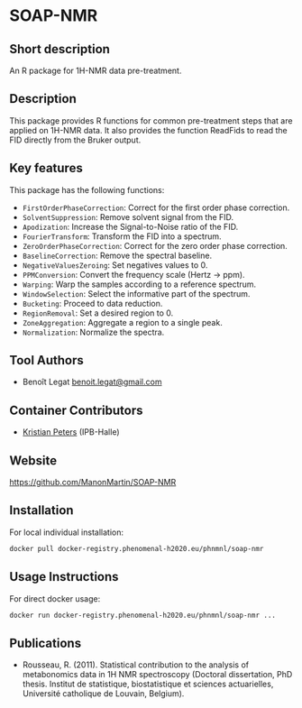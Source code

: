 <!-- Guidance:
Logo: The logo needs have the text "Logo" inside the square bracket place holder to be recognized at the App Library.
Tool name: First single hashtag (#) will be taken as tool name.
Version: Should always go after the first hastag and before the second hastag. The line needs to respond to the regexp "^Version: (.+)" being the first group the actual version.

Fields: for the App Library, the following fields will be parsed:

# Name of the tool
Version: z.x-whatever
## Short description
## Description
## Key features
## Publications
## Screenshots
## Tool Authors 
- Author 1 and affiliation
- [Author 2](link_to_author_2) and affiliation
## Container Contributors
- Contributor 1
- [Contributor 2](link_to_contributior_2) and affiliation
## Website
## Usage Instructions

Free text with triple tick code blocks, comprising docker, ipython and galaxy usage

## Installation 

They all have to be at the second hashtag level

For screenshots, you should use the following scheme:

![screenshot](screenshots/s1.gif)
![screenshot](screenshots/s2.gif)

-->

# SOAP-NMR

## Short description
An R package for 1H-NMR data pre-treatment.

## Description

This package provides R functions for common pre-treatment steps that are applied on 1H-NMR data. It also provides the function ReadFids to read the FID directly from the Bruker output.

## Key features
This package has the following functions:
- `FirstOrderPhaseCorrection`: Correct for the first order phase correction.
- `SolventSuppression`: Remove solvent signal from the FID.
- `Apodization`: Increase the Signal-to-Noise ratio of the FID.
- `FourierTransform`: Transform the FID into a spectrum.
- `ZeroOrderPhaseCorrection`: Correct for the zero order phase correction.
- `BaselineCorrection`: Remove the spectral baseline.
- `NegativeValuesZeroing`: Set negatives values to 0.
- `PPMConversion`: Convert the frequency scale (Hertz -> ppm).
- `Warping`: Warp the samples according to a reference spectrum.
- `WindowSelection`: Select the informative part of the spectrum.
- `Bucketing`: Proceed to data reduction.
- `RegionRemoval`: Set a desired region to 0.
- `ZoneAggregation`: Aggregate a region to a single peak.
- `Normalization`: Normalize the spectra.

## Tool Authors 
- Benoît Legat <benoit.legat@gmail.com>

## Container Contributors
- [Kristian Peters](https://github.com/korseby) (IPB-Halle)

## Website
https://github.com/ManonMartin/SOAP-NMR

## Installation 

For local individual installation:

```bash
docker pull docker-registry.phenomenal-h2020.eu/phnmnl/soap-nmr
```

## Usage Instructions

For direct docker usage:

```bash
docker run docker-registry.phenomenal-h2020.eu/phnmnl/soap-nmr ...
```

## Publications
- Rousseau, R. (2011). Statistical contribution to the analysis of metabonomics data in 1H NMR spectroscopy (Doctoral dissertation, PhD thesis. Institut de statistique, biostatistique et sciences actuarielles, Université catholique de Louvain, Belgium).
